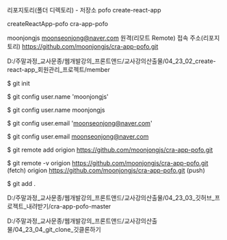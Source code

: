 리포지토리(폴더 디렉토리) - 저장소
pofo
create-react-app

createReactApp-pofo
cra-app-pofo

moonjongjs
moonseonjong@naver.com
원격(리모트 Remote) 접속 주소(리포지토리)
https://github.com/moonjongjs/cra-app-pofo.git


D:/주말과정_교사문종/웹개발강의_프론트앤드/교사강의산출물/04_23_02_create-react-app_회원관리_프로젝트/member


$ git init

$ git config user.name 'moonjongjs'

$ git config user.name
moonjongjs

$ git config user.email 'moonseonjong@naver.com'

$ git config user.email
moonseonjong@naver.com

$ git remote add origion https://github.com/moonjongjs/cra-app-pofo.git

$ git remote -v
origion https://github.com/moonjongjs/cra-app-pofo.git (fetch)
origion https://github.com/moonjongjs/cra-app-pofo.git (push)

$ git  add  .

D:/주말과정_교사문종/웹개발강의_프론트앤드/교사강의산출물/04_23_03_깃허브_프로젝트_내려받기/cra-app-pofo-master

D:/주말과정_교사문종/웹개발강의_프론트앤드/교사강의산출물/04_23_04_git_clone_깃클론하기




